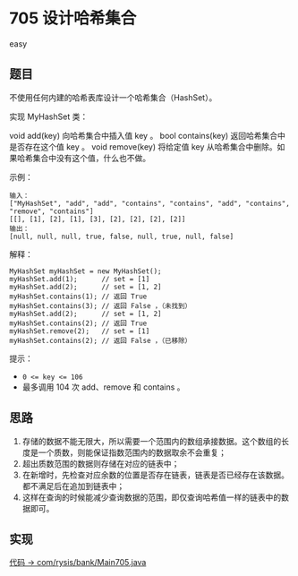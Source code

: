 # 705 设计哈希集合

easy

## 题目

不使用任何内建的哈希表库设计一个哈希集合（HashSet）。

实现 MyHashSet 类：

void add(key) 向哈希集合中插入值 key 。
bool contains(key) 返回哈希集合中是否存在这个值 key 。
void remove(key) 将给定值 key 从哈希集合中删除。如果哈希集合中没有这个值，什么也不做。

示例：
```
输入：
["MyHashSet", "add", "add", "contains", "contains", "add", "contains", "remove", "contains"]
[[], [1], [2], [1], [3], [2], [2], [2], [2]]
输出：
[null, null, null, true, false, null, true, null, false]
```
解释：
```
MyHashSet myHashSet = new MyHashSet();
myHashSet.add(1);      // set = [1]
myHashSet.add(2);      // set = [1, 2]
myHashSet.contains(1); // 返回 True
myHashSet.contains(3); // 返回 False ，（未找到）
myHashSet.add(2);      // set = [1, 2]
myHashSet.contains(2); // 返回 True
myHashSet.remove(2);   // set = [1]
myHashSet.contains(2); // 返回 False ，（已移除）
```

提示：

- `0 <= key <= 106`
- 最多调用 104 次 add、remove 和 contains 。

## 思路

1. 存储的数据不能无限大，所以需要一个范围内的数组承接数据。这个数组的长度是一个质数，则能保证指数范围内的数据取余不会重复；
2. 超出质数范围的数据则存储在对应的链表中；
3. 在新增时，先检查对应余数的位置是否存在链表，链表是否已经存在该数据。都不满足后在追加到链表中；
4. 这样在查询的时候能减少查询数据的范围，即仅查询哈希值一样的链表中的数据即可。

## 实现

[代码 -> com/rysis/bank/Main705.java](../../src/com/rysis/bank/Main705.java)
